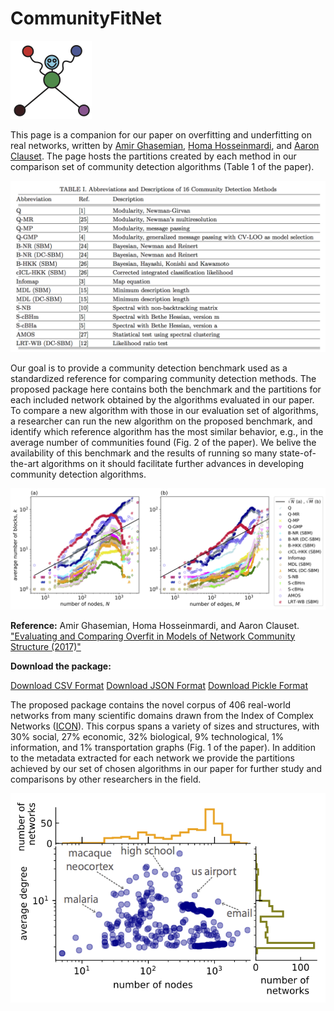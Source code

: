 # CommunityFitNet
![](Images/CommunityFitNet_logo.png)

This page is a companion for our paper on 
overfitting and underfitting on real networks, written by [Amir Ghasemian](https://sites.google.com/site/amirghasemian/Home), [Homa Hosseinmardi](https://sites.google.com/site/homahosseinmardi/home), and 
[Aaron Clauset](http://santafe.edu/~aaronc/).
The page hosts the partitions created by each method in our comparison set of community detection algorithms (Table 1 of the paper).

![Table 1 of the paper](Images/table1.png)

Our goal is to provide a community detection benchmark used as a standardized reference for comparing community detection methods. The proposed package here contains both the benchmark and the partitions for each included network obtained by the algorithms evaluated in our paper. To compare a new algorithm with those in our evaluation set of algorithms, a researcher can run the new algorithm on the proposed benchmark, and identify which reference algorithm has the most similar behavior, e.g., in the average number of communities found (Fig. 2 of the paper). We belive the availability of this benchmark and the results of running so many state-of-the-art algorithms on it should facilitate further advances in developing community detection algorithms.

![Fig. 2 of the paper](Images/Ave_det_vs_nodes_edges_full_sep17.png)

**Reference:**
Amir Ghasemian, Homa Hosseinmardi, and Aaron Clauset.
["Evaluating and Comparing Overfit in Models of Network Community Structure (2017)"](http://arxiv.org/abs/...)

**Download the package:**

<a href="Benchmark/CommunityFitNet.csv">Download CSV Format</a>
<a href="Benchmark/CommunityFitNet.txt">Download JSON Format</a>
<a href="Benchmark/CommunityFitNet.pickle">Download Pickle Format</a>

The proposed package contains the novel corpus of 406 real-world networks from many scientific domains drawn from the Index of Complex Networks (<a href="https://icon.colorado.edu/#!/">ICON</a>). This corpus spans a variety of sizes and structures, with 30% social, 27% economic, 32% biological, 9% technological, 1% information, and 1% transportation graphs (Fig. 1 of the paper). In addition to the metadata extracted for each network we provide the partitions achieved by our set of chosen algorithms in our paper for further study and comparisons by other researchers in the field.

![Fig. 1 of the paper](Images/Fig_icon_stats_v2_406_v2.png)
